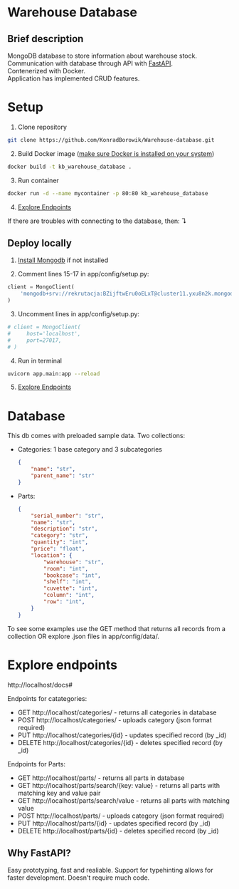 # Warehouse Database

## Brief description
MongoDB database to store information about warehouse stock.<br>
Communication with database through API with [FastAPI](#why-fastapi).<br>
Contenerized with Docker. <br>
Application has implemented CRUD features.

# Setup

1. Clone repository

```bash
git clone https://github.com/KonradBorowik/Warehouse-database.git
```

2. Build Docker image ([make sure Docker is installed on your system](https://docs.docker.com/desktop/wsl/))

```bash
docker build -t kb_warehouse_database .
```

3. Run container

```bash
docker run -d --name mycontainer -p 80:80 kb_warehouse_database
```
4. [Explore Endpoints](#explore-endpoints)

If there are troubles with connecting to the database, then: &#x21B4;
## Deploy locally

1. [Install Mongodb](https://www.mongodb.com/docs/v7.0/administration/install-community/) if not installed

2. Comment lines 15-17 in app/config/setup.py:
```python
client = MongoClient(
    'mongodb+srv://rekrutacja:BZijftwEru0oELxT@cluster11.yxu8n2k.mongodb.net/'
)
```
3. Uncomment lines in app/config/setup.py:
```python
# client = MongoClient(
#     host='localhost',
#     port=27017,
# )
```
4. Run in terminal
```bash
uvicorn app.main:app --reload
```
5. [Explore Endpoints](#explore-endpoints)

# Database

This db comes with preloaded sample data. Two collections:
- Categories: 1 base category and 3 subcategories
    ```json
    {
        "name": "str",
        "parent_name": "str"
    }
    ```
- Parts:
    ```json
    {
        "serial_number": "str",
        "name": "str",
        "description": "str",
        "category": "str",
        "quantity": "int",
        "price": "float",
        "location": {
            "warehouse": "str",
            "room": "int",
            "bookcase": "int",
            "shelf": "int",
            "cuvette": "int",
            "column": "int",
            "row": "int",
        }
    }
    ```
To see some examples use the GET method that returns all records from a collection OR explore .json files in app/config/data/.

# Explore endpoints
http://localhost/docs#

Endpoints for catategories:
- GET http://localhost/categories/ - returns all categories in database
- POST http://localhost/categories/ - uploads category (json format required)
- PUT http://localhost/categories/{id} - updates specified record (by _id)
- DELETE http://localhost/categories/{id} - deletes specified record (by _id)

Endpoints for Parts:
- GET http://localhost/parts/ - returns all parts in database
- GET http://localhost/parts/search/{key: value} - returns all parts with matching key and value pair
- GET http://localhost/parts/search/value - returns all parts with matching value
- POST http://localhost/parts/ - uploads category (json format required)
- PUT http://localhost/parts/{id} - updates specified record (by _id)
- DELETE http://localhost/parts/{id} - deletes specified record (by _id)


## Why FastAPI?
Easy prototyping, fast and realiable. Support for typehinting allows for faster development. Doesn't require much code.
